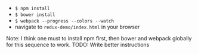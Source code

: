 - `$ npm install`
- `$ bower install`
- `$ webpack --progress --colors --watch`
- navigate to `redux-demo/index.html` in your browser

Note: I think one must to install npm first, then bower and webpack globally for this sequence to work.
TODO: Write better instructions
